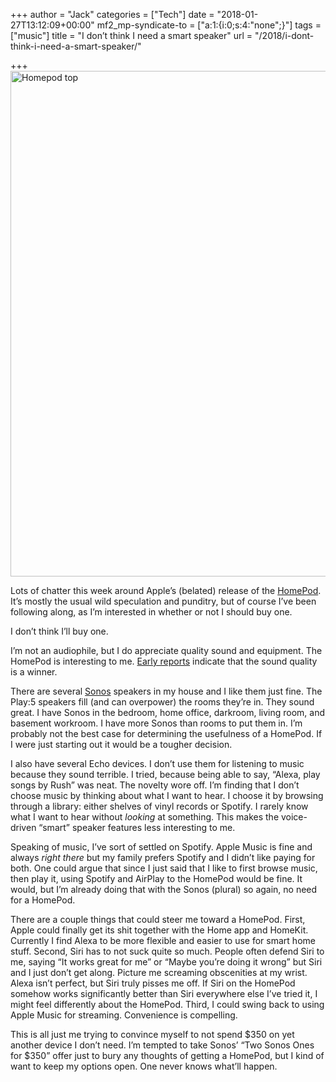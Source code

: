 +++
author = "Jack"
categories = ["Tech"]
date = "2018-01-27T13:12:09+00:00"
mf2_mp-syndicate-to = ["a:1:{i:0;s:4:\"none\";}"]
tags = ["music"]
title = "I don’t think I need a smart speaker"
url = "/2018/i-dont-think-i-need-a-smart-speaker/"

+++
<img title="homepod-top.png" src="/img/2018/01/homepod-top.png" alt="Homepod top" width="800" height="809" border="0" />
  
Lots of chatter this week around Apple’s (belated) release of the [HomePod][1]. It’s mostly the usual wild speculation and punditry, but of course I’ve been following along, as I’m interested in whether or not I should buy one.

I don’t think I’ll buy one.

I’m not an audiophile, but I do appreciate quality sound and equipment. The HomePod is interesting to me. [Early reports][2] indicate that the sound quality is a winner.

There are several [Sonos][3] speakers in my house and I like them just fine. The Play:5 speakers fill (and can overpower) the rooms they’re in. They sound great. I have Sonos in the bedroom, home office, darkroom, living room, and basement workroom. I have more Sonos than rooms to put them in. I’m probably not the best case for determining the usefulness of a HomePod. If I were just starting out it would be a tougher decision.

I also have several Echo devices. I don’t use them for listening to music because they sound terrible. I tried, because being able to say, “Alexa, play songs by Rush” was neat. The novelty wore off. I’m finding that I don’t choose music by thinking about what I want to hear. I choose it by browsing through a library: either shelves of vinyl records or Spotify. I rarely know what I want to hear without _looking_ at something. This makes the voice-driven “smart” speaker features less interesting to me.

Speaking of music, I’ve sort of settled on Spotify. Apple Music is fine and always _right there_ but my family prefers Spotify and I didn’t like paying for both. One could argue that since I just said that I like to first browse music, then play it, using Spotify and AirPlay to the HomePod would be fine. It would, but I’m already doing that with the Sonos (plural) so again, no need for a HomePod.

There are a couple things that could steer me toward a HomePod. First, Apple could finally get its shit together with the Home app and HomeKit. Currently I find Alexa to be more flexible and easier to use for smart home stuff. Second, Siri has to not suck quite so much. People often defend Siri to me, saying “It works great for me” or “Maybe you’re doing it wrong” but Siri and I just don’t get along. Picture me screaming obscenities at my wrist. Alexa isn’t perfect, but Siri truly pisses me off. If Siri on the HomePod somehow works significantly better than Siri everywhere else I’ve tried it, I might feel differently about the HomePod. Third, I could swing back to using Apple Music for streaming. Convenience is compelling.

This is all just me trying to convince myself to not spend $350 on yet another device I don’t need. I’m tempted to take Sonos’ “Two Sonos Ones for $350” offer just to bury any thoughts of getting a HomePod, but I kind of want to keep my options open. One never knows what’ll happen.

 [1]: https://www.apple.com/homepod/
 [2]: https://www.imore.com/homepod-vs-amazon-echo-vs-google-home-max-vs-sonos-one-speaker-showdown
 [3]: https://www.sonos.com/